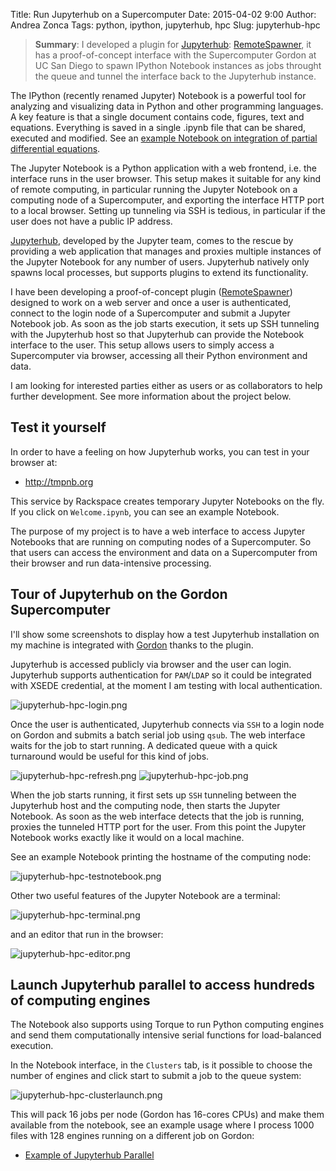Title: Run Jupyterhub on a Supercomputer
Date: 2015-04-02 9:00
Author: Andrea Zonca
Tags: python, ipython, jupyterhub, hpc
Slug: jupyterhub-hpc

> **Summary**: I developed a plugin for [Jupyterhub](https://github.com/jupyter/jupyterhub "jupyterhub"): [RemoteSpawner](https://github.com/zonca/remotespawner), it has a proof-of-concept interface with the Supercomputer Gordon at UC San Diego to spawn IPython Notebook instances as jobs throught the queue and tunnel the interface back to the Jupyterhub instance.

The IPython (recently renamed Jupyter) Notebook is a powerful tool for analyzing and visualizing data in Python and other programming languages.
A key feature is that a single document contains code, figures, text and equations.
Everything is saved in a single .ipynb file that can be shared, executed and modified. See an [example Notebook on integration of partial differential equations](http://nbviewer.ipython.org/github/waltherg/notebooks/blob/master/2013-12-03-Crank_Nicolson.ipynb "example notebook").

The Jupyter Notebook is a Python application with a web frontend, i.e. the interface runs in the user browser.
This setup makes it suitable for any kind of remote computing, in particular running the Jupyter Notebook on a computing node of a Supercomputer, and exporting the interface HTTP port to a local browser.
Setting up tunneling via SSH is tedious, in particular if the user does not have a public IP address.

[Jupyterhub](https://github.com/jupyter/jupyterhub "jupyterhub"), developed by the Jupyter team, comes to the rescue by providing a web application that manages and proxies multiple instances of the Jupyter Notebook for any number of users.
Jupyterhub natively only spawns local processes, but supports plugins to extend its functionality.

I have been developing a proof-of-concept plugin ([RemoteSpawner](https://github.com/zonca/remotespawner)) designed to work on a web server and once a user is authenticated, connect to the login node of a Supercomputer and submit a Jupyter Notebook job.
As soon as the job starts execution, it sets up SSH tunneling with the Jupyterhub host so that
Jupyterhub can provide the Notebook interface to the user.
This setup allows users to simply access a Supercomputer via browser, accessing all their Python environment and data.

I am looking for interested parties either as users or as collaborators to help further development. See more information about the project below.

## Test it yourself

In order to have a feeling on how Jupyterhub works, you can test in your browser at:

* <http://tmpnb.org>

This service by Rackspace creates temporary Jupyter Notebooks on the fly. If you click on `Welcome.ipynb`,
you can see an example Notebook.

The purpose of my project is to have a web interface to access Jupyter Notebooks that are
running on computing nodes of a Supercomputer. So that users can access the environment and
data on a Supercomputer from their browser and run data-intensive processing. 

## Tour of Jupyterhub on the Gordon Supercomputer

I'll show some screenshots to display how a test Jupyterhub installation on my machine is integrated with [Gordon](http://www.sdsc.edu/us/resources/gordon/) thanks to the plugin.

Jupyterhub is accessed publicly via browser and the user can login. Jupyterhub supports authentication for `PAM`/`LDAP` so it could be integrated with XSEDE credential, at the moment I am testing with local authentication.

![jupyterhub-hpc-login.png](/images/jupyterhub-hpc-login.png)

Once the user is authenticated, Jupyterhub connects via `SSH` to a login node on Gordon and submits a batch serial job using `qsub`. The web interface waits for the job to start running. A dedicated queue with a quick turnaround would be useful for this kind of jobs.

![jupyterhub-hpc-refresh.png](/images/jupyterhub-hpc-refresh.png)
![jupyterhub-hpc-job.png](/images/jupyterhub-hpc-job.png)

When the job starts running, it first sets up `SSH` tunneling between the Jupyterhub host and the computing node, then starts the Jupyter Notebook.
As soon as the web interface detects that the job is running, proxies the tunneled HTTP port for the user. From this point the Jupyter Notebook works exactly like it would on a local machine.

See an example Notebook printing the hostname of the computing node:

![jupyterhub-hpc-testnotebook.png](/images/jupyterhub-hpc-testnotebook.png)

Other two useful features of the Jupyter Notebook are a terminal:

![jupyterhub-hpc-terminal.png](/images/jupyterhub-hpc-terminal.png)

and an editor that run in the browser:

![jupyterhub-hpc-editor.png](/images/jupyterhub-hpc-editor.png)

## Launch Jupyterhub parallel to access hundreds of computing engines

The Notebook also supports using Torque to run Python computing engines and send them computationally intensive serial functions for load-balanced execution.

In the Notebook interface, in the `Clusters` tab, is it possible to choose the number of engines and click start to submit a job to the queue system:

![jupyterhub-hpc-clusterlaunch.png](/images/jupyterhub-hpc-clusterlaunch.png)

This will pack 16 jobs per node (Gordon has 16-cores CPUs) and make them available from the notebook, see an example usage where I process 1000 files with 128 engines running on a different job on Gordon:

* [Example of Jupyterhub Parallel](http://nbviewer.ipython.org/gist/zonca/9bd94d8782af037704ff)

